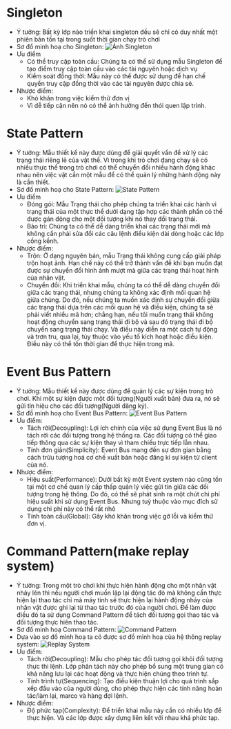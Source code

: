 # Singleton
* Ý tưởng: Bất kỳ lớp nào triển khai singleton đều sẽ chỉ có duy nhất một phiên bản tồn tại trong suốt thời gian chạy trò chơi
* Sơ đồ minh hoạ cho Singleton: ![Ảnh Singleton](Assets/images/SingletonImg.png)
* Ưu điểm
    - Có thể truy cập toàn cầu: Chúng ta có thể sử dụng mẫu Singleton để tạo điểm truy cập toàn cầu vào các tài nguyên hoặc dịch vụ
    - Kiểm soát đồng thời: Mẫu này có thể được sử dụng để hạn chế quyền truy cập đồng thời vào các tài nguyên được chia sẻ.
* Nhược điểm:
    - Khó khăn trong việc kiểm thử đơn vị
    - Vì dễ tiếp cận nên nó có thể ảnh hưởng đến thói quen lập trình.
# State Pattern
* Ý tưởng: Mẫu thiết kế này được dùng để giải quyết vấn đề xử lý các trạng thái riêng lẻ của vật thể. Vì trong khi trò chơi đang chạy sẽ có nhiều thực thể trong trò chơi có thể chuyển đổi nhiều hành động khác nhau nên việc vật cần một mẫu để có thể quản lý những hành dộng này là cần thiết.
* Sơ đồ minh hoạ cho State Pattern: ![State Pattern](Assets/images/StatePattern.png)
* Ưu điểm
    - Đóng gói: Mẫu Trạng thái cho phép chúng ta triển khai các hành vi trạng thái của một thực thể dưới dạng tập hợp các thành phần có thể được gán động cho một đối tượng khi nó thay đổi trạng thái.
    - Bảo trì: Chúng ta có thể dễ dàng triển khai các trạng thái mới mà không cần phải sửa đổi các câu lệnh điều kiện dài dòng hoặc các lớp cồng kềnh.
* Nhược điểm:
    - Trộn: Ở dạng nguyên bản, mẫu Trạng thái không cung cấp giải pháp trộn hoạt ảnh. Hạn chế này có thể trở thành vấn đề khi bạn muốn đạt được sự chuyển đổi hình ảnh mượt mà giữa các trạng thái hoạt hình của nhân vật.
    - Chuyển đổi: Khi triển khai mẫu, chúng ta có thể dễ dàng chuyển đổi giữa các trạng thái, nhưng chúng ta không xác định mối quan hệ giữa chúng. Do đó, nếu chúng ta muốn xác định sự chuyển đổi giữa các trạng thái dựa trên các mối quan hệ và điều kiện, chúng ta sẽ phải viết nhiều mã hơn; chẳng hạn, nếu tôi muốn trạng thái không hoạt động chuyển sang trạng thái đi bộ và sau đó trạng thái đi bộ chuyển sang trạng thái chạy. Và điều này diễn ra một cách tự động và trơn tru, qua lại, tùy thuộc vào yếu tố kích hoạt hoặc điều kiện. Điều này có thể tốn thời gian để thực hiện trong mã.
# Event Bus Pattern
* Ý tưởng: Mẫu thiết kế này được dùng để quản lý các sự kiện trong trò chơi. Khi một sự kiện được một đối tượng(Người xuất bản) đưa ra, nó sẽ gửi tín hiệu cho các đối tượng(Người đăng ký).
* Sơ đồ minh hoạ cho Event Bus Pattern: ![Event Bus Pattern](Assets/images/EventBusPattern.png)
* Ưu điểm:
    - Tách rời(Decoupling): Lợi ích chính của việc sử dụng Event Bus là nó tách rời các đối tượng trong hệ thống ra. Các đối tượng có thể giao tiếp thông qua các sự kiện thay vì tham chiếu trực tiếp lẫn nhau.
    - Tính đơn giản(Simplicity): Event Bus mang đến sự đơn gian bằng cách trừu tượng hoá cơ chế xuất bản hoặc đăng kí sự kiện từ client của nó.
* Nhược điểm:
    - Hiệu suất(Performance): Dưới bất kỳ một Event system nào cũng tồn tại một cơ chế quan lý cấp thấp quản lý việc gửi tin giữa các đối tượng trong hệ thông. Do đó, có thể sẽ phát sinh ra một chút chi phí hiệu suất khi sử dụng Event Bus. Nhưng tuỳ thuộc vào mục đích sử dụng chi phí này có thể rất nhỏ
    - Tính toàn cầu(Global): Gây khó khăn trong việc gỡ lỗi và kiểm thử đơn vị.
# Command Pattern(make replay system)
* Ý tưởng: Trong một trò chơi khi thực hiện hành động cho một nhân vật nhảy lên thì nếu người chơi muốn lặp lại động tác đó mà không cần thực hiện lại thao tác chỉ mà máy tính sẽ thực hiện lại hành động nhảy của nhân vật được ghi lại từ thao tác trước đó của người chơi. Để làm được điều đó ta sử dụng Command Pattern để tách đối tượng gọi thao tác và đối tượng thực hiên thao tác.
* Sơ đồ minh hoạ Command Pattern: ![Command Pattern](Assets/images/CommandPattern.png)
* Dựa vào sơ đồ mình hoạ ta có được sơ đồ mình hoạ của hệ thông replay system: ![Replay System](Assets/images/ReplaySystemByCommandPattern.png)
* Ưu điểm: 
    * Tách rời(Decoupling): Mẫu cho phép tác đối tượng gọi khỏi đối tượng thực thi lệnh. Lớp phân tách này cho phép bổ sung một trung gian có khả năng lưu lại các hoạt động và thực hiện chúng theo trình tự.
    * Tính trình tự(Sequencing): Tạo điều kiện thuận lợi cho quá trình sắp xếp đầu vào của người dùng, cho phép thực hiện các tính năng hoàn tác/làm lại, marco và hàng đợi lệnh.
* Nhược điểm:
    * Độ phức tạp(Complexity): Để triển khai mẫu này cần có nhiều lớp để thực hiện. Và các lớp được xây dựng liên kết với nhau khá phức tạp.
